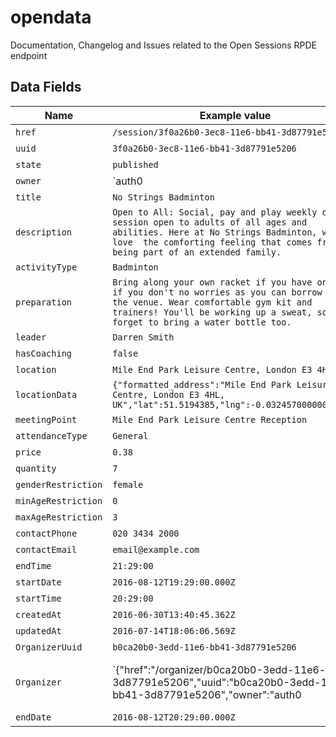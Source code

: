 # opendata
Documentation, Changelog and Issues related to the Open Sessions RPDE endpoint

## Data Fields

| Name | Example value | Description |
|---|---|---|
| `href` | `/session/3f0a26b0-3ec8-11e6-bb41-3d87791e5206` | ... |
| `uuid` | `3f0a26b0-3ec8-11e6-bb41-3d87791e5206` | ... |
| `state` | `published` | ... |
| `owner` | `auth0|5773a3bef7bafe8930765bb2` | ... |
| `title` | `No Strings Badminton` | ... |
| `description` | `Open to All: Social, pay and play weekly drop in session open to adults of all ages and abilities. Here at No Strings Badminton, we just love  the comforting feeling that comes from being part of an extended family.` | ... |
| `activityType` | `Badminton` | ... |
| `preparation` | `Bring along your own racket if you have one, but if you don't no worries as you can borrow from the venue. Wear comfortable gym kit and trainers! You'll be working up a sweat, so don't forget to bring a water bottle too.` | ... |
| `leader` | `Darren Smith` | ... |
| `hasCoaching` | `false` | ... |
| `location` | `Mile End Park Leisure Centre, London E3 4HL, UK` | ... |
| `locationData` | `{"formatted_address":"Mile End Park Leisure Centre, London E3 4HL, UK","lat":51.5194385,"lng":-0.03245700000002216}` | ... |
| `meetingPoint` | `Mile End Park Leisure Centre Reception` | ... |
| `attendanceType` | `General` | ... |
| `price` | `0.38` | ... |
| `quantity` | `7` | ... |
| `genderRestriction` | `female` | ... |
| `minAgeRestriction` | `0` | ... |
| `maxAgeRestriction` | `3` | ... |
| `contactPhone` | `020 3434 2000` | ... |
| `contactEmail` | `email@example.com` | ... |
| `endTime` | `21:29:00` | ... |
| `startDate` | `2016-08-12T19:29:00.000Z` | ... |
| `startTime` | `20:29:00` | ... |
| `createdAt` | `2016-06-30T13:40:45.362Z` | ... |
| `updatedAt` | `2016-07-14T18:06:06.569Z` | ... |
| `OrganizerUuid` | `b0ca20b0-3edd-11e6-bb41-3d87791e5206` | ... |
| `Organizer` | `{"href":"/organizer/b0ca20b0-3edd-11e6-bb41-3d87791e5206","uuid":"b0ca20b0-3edd-11e6-bb41-3d87791e5206","owner":"auth0|5773a3bef7bafe8930765bb2","name":"Oli's Kool Klub","createdAt":"2016-06-30T16:14:15.612Z","updatedAt":"2016-07-15T16:57:33.290Z"}` | ... |
| `endDate` | `2016-08-12T20:29:00.000Z` | ... |
